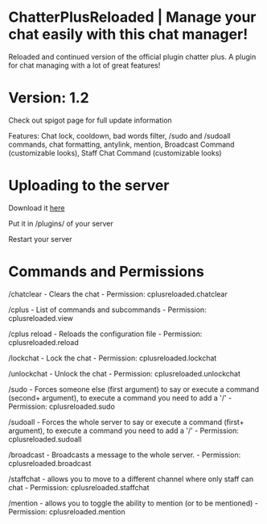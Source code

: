 # ChatterPlusReloaded | Manage your chat easily with this chat manager!
Reloaded and continued version of the official plugin chatter plus.
A plugin for chat managing with a lot of great features!

# Version: 1.2
Check out spigot page for full update information

Features: Chat lock, cooldown, bad words filter, /sudo and /sudoall commands, chat formatting, antylink, mention, Broadcast Command (customizable looks), Staff Chat Command (customizable looks)

# Uploading to the server 

Download it [here](https://www.spigotmc.org/resources/chatterplusreloaded.106347/)

Put it in /plugins/ of your server 

Restart your server

# Commands and Permissions

/chatclear - Clears the chat - Permission: cplusreloaded.chatclear

/cplus - List of commands and subcommands - Permission: cplusreloaded.view

/cplus reload - Reloads the configuration file - Permission: cplusreloaded.reload

/lockchat - Lock the chat - Permission: cplusreloaded.lockchat

/unlockchat - Unlock the chat - Permission: cplusreloaded.unlockchat

/sudo - Forces someone else (first argument) to say or execute a command (second+ argument), to execute a command you need to add a '/' - Permission: cplusreloaded.sudo

/sudoall - Forces the whole server to say or execute a command (first+ argument), to execute a command you need to add a '/' - Permission: cplusreloaded.sudoall

/broadcast - Broadcasts a message to the whole server. - Permission: cplusreloaded.broadcast

/staffchat - allows you to move to a different channel where only staff can chat - Permission: cplusreloaded.staffchat

/mention - allows you to toggle the ability to mention (or to be mentioned) - Permission: cplusreloaded.mention
